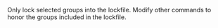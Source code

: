 Only lock selected groups into the lockfile. Modify other commands to honor the groups included in the lockfile.
